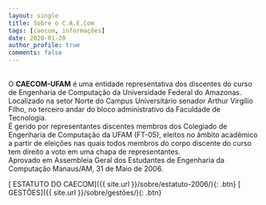 ```yaml
---
layout: single
title: Sobre o C.A.E.Com
tags: [caecom, informações]
date: 2020-01-20
author_profile: true
comments: false
---
```


<br>
O <b>CAECOM-UFAM</b> é uma entidade representativa dos discentes do curso de Engenharia de Computação da Universidade Federal do Amazonas. Localizado na setor Norte do Campus Universitário senador Arthur Virgílio Filho, no terceiro andar do bloco administrativo da Faculdade de Tecnologia.

<br>
É gerido por representantes discentes membros dos Colegiado de Engenharia de Computação da UFAM (FT-05), eleitos no âmbito acadêmico a partir de eleições nas quais todos membros do corpo discente do curso tem direito a voto em uma chapa de representantes.

<br>
Aprovado em Assembleia Geral dos Estudantes de Engenharia da Computação
Manaus/AM, 31 de Maio de 2006.

[<i class="fas fa-file-alt"></i> ESTATUTO DO CAECOM]({{ site.url }}/sobre/estatuto-2006/){: .btn}
[<i class="fas fa-users-cog"></i> GESTÕES]({{ site.url }}/sobre/gestões/){: .btn}
